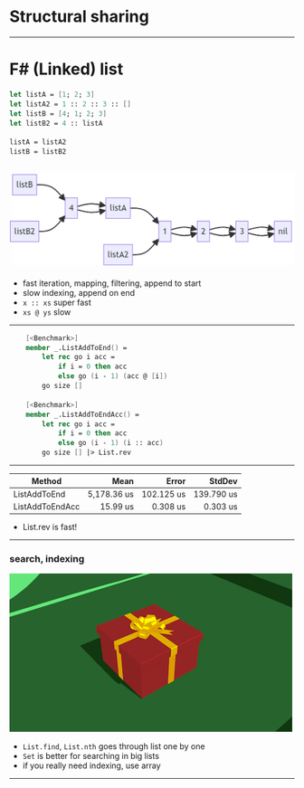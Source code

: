 <!-- header: '**F# Data Structures**' -->

# Structural sharing

---

# F# (Linked) list

```fsharp
let listA = [1; 2; 3]
let listA2 = 1 :: 2 :: 3 :: []
let listB = [4; 1; 2; 3]
let listB2 = 4 :: listA

listA = listA2
listB = listB2
```

![Linked list sharing](linked_list_sharing.png)
---

- fast iteration, mapping, filtering, append to start
- slow indexing, append on end
- `x :: xs` super fast
- `xs @ ys` slow

---

```fsharp
    [<Benchmark>]
    member _.ListAddToEnd() =
        let rec go i acc =
            if i = 0 then acc
            else go (i - 1) (acc @ [i])
        go size []

    [<Benchmark>]
    member _.ListAddToEndAcc() =
        let rec go i acc =
            if i = 0 then acc
            else go (i - 1) (i :: acc)
        go size [] |> List.rev
```

---

|          Method |        Mean |      Error |     StdDev |
|---------------- |------------:|-----------:|-----------:|
|    ListAddToEnd | 5,178.36 us | 102.125 us | 139.790 us |
| ListAddToEndAcc |    15.99 us |   0.308 us |   0.303 us |

- List.rev is fast!

---

### search, indexing

![Searching in list](list_search.gif)

- `List.find`, `List.nth` goes through list one by one
- `Set` is better for searching in big lists
- if you really need indexing, use array

---
